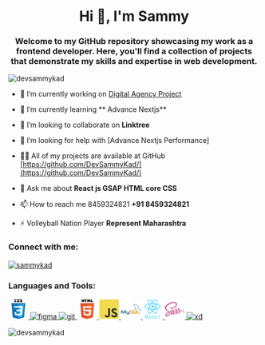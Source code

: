 <h1 align="center">Hi 👋, I'm Sammy</h1>
<h3 align="center">Welcome to my GitHub repository showcasing my work as a frontend developer. Here, you'll find a collection of projects that demonstrate my skills and expertise in web development.</h3>

<p align="left"> <img src="https://komarev.com/ghpvc/?username=devsammykad&label=Profile%20views&color=0e75b6&style=flat" alt="devsammykad" /> </p>

- 🔭 I’m currently working on [Digital Agency Project](Unavailable)

- 🌱 I’m currently learning ** Advance Nextjs**

- 👯 I’m looking to collaborate on **Linktree**

- 🤝 I’m looking for help with [Advance Nextjs Performance]

- 👨‍💻 All of my projects are available at GitHub [https://github.com/DevSammyKad/](https://github.com/DevSammyKad/)

- 💬 Ask me about **React js GSAP HTML core CSS**

- 📫 How to reach me 8459324821 **+91 8459324821**

- ⚡ Volleyball Nation Player **Represent Maharashtra**

<h3 align="left">Connect with me:</h3>
<p align="left">
<a href="https://instagram.com/sammykad" target="blank"><img align="center" src="https://raw.githubusercontent.com/rahuldkjain/github-profile-readme-generator/master/src/images/icons/Social/instagram.svg" alt="sammykad" height="30" width="40" /></a>
</p>

<h3 align="left">Languages and Tools:</h3>
<p align="left"> <a href="https://www.w3schools.com/css/" target="_blank" rel="noreferrer"> <img src="https://raw.githubusercontent.com/devicons/devicon/master/icons/css3/css3-original-wordmark.svg" alt="css3" width="40" height="40"/> </a> <a href="https://www.figma.com/" target="_blank" rel="noreferrer"> <img src="https://www.vectorlogo.zone/logos/figma/figma-icon.svg" alt="figma" width="40" height="40"/> </a> <a href="https://git-scm.com/" target="_blank" rel="noreferrer"> <img src="https://www.vectorlogo.zone/logos/git-scm/git-scm-icon.svg" alt="git" width="40" height="40"/> </a> <a href="https://www.w3.org/html/" target="_blank" rel="noreferrer"> <img src="https://raw.githubusercontent.com/devicons/devicon/master/icons/html5/html5-original-wordmark.svg" alt="html5" width="40" height="40"/> </a> <a href="https://developer.mozilla.org/en-US/docs/Web/JavaScript" target="_blank" rel="noreferrer"> <img src="https://raw.githubusercontent.com/devicons/devicon/master/icons/javascript/javascript-original.svg" alt="javascript" width="40" height="40"/> </a> <a href="https://www.mysql.com/" target="_blank" rel="noreferrer"> <img src="https://raw.githubusercontent.com/devicons/devicon/master/icons/mysql/mysql-original-wordmark.svg" alt="mysql" width="40" height="40"/> </a> <a href="https://reactjs.org/" target="_blank" rel="noreferrer"> <img src="https://raw.githubusercontent.com/devicons/devicon/master/icons/react/react-original-wordmark.svg" alt="react" width="40" height="40"/> </a> <a href="https://sass-lang.com" target="_blank" rel="noreferrer"> <img src="https://raw.githubusercontent.com/devicons/devicon/master/icons/sass/sass-original.svg" alt="sass" width="40" height="40"/> </a> <a href="https://www.adobe.com/products/xd.html" target="_blank" rel="noreferrer"> <img src="https://cdn.worldvectorlogo.com/logos/adobe-xd.svg" alt="xd" width="40" height="40"/> </a> </p>

<p><img align="center" src="https://github-readme-stats.vercel.app/api/top-langs?username=devsammykad&show_icons=true&locale=en&layout=compact" alt="devsammykad" /></p>
